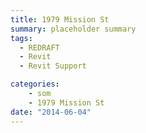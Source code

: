 ```yaml
---
title: 1979 Mission St
summary: placeholder summary
tags:
  - REDRAFT
  - Revit
  - Revit Support

categories:
    - som
    - 1979 Mission St
date: "2014-06-04"
---
```

